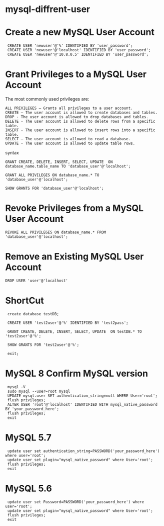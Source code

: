 # mysql-diffrent-user

# Create a new MySQL User Account

     CREATE USER 'newuser'@'%' IDENTIFIED BY 'user_password';
     CREATE USER 'newuser'@'localhost' IDENTIFIED BY 'user_password';
     CREATE USER 'newuser'@'10.8.0.5' IDENTIFIED BY 'user_password';

# Grant Privileges to a MySQL User Account

The most commonly used privileges are:

    ALL PRIVILEGES – Grants all privileges to a user account.
    CREATE – The user account is allowed to create databases and tables.
    DROP - The user account is allowed to drop databases and tables.
    DELETE - The user account is allowed to delete rows from a specific table.
    INSERT - The user account is allowed to insert rows into a specific table.
    SELECT – The user account is allowed to read a database.
    UPDATE - The user account is allowed to update table rows.
    
syntax     

    GRANT CREATE, DELETE, INSERT, SELECT, UPDATE  ON database_name.table_name TO 'database_user'@'localhost';
    
    GRANT ALL PRIVILEGES ON database_name.* TO 'database_user'@'localhost';

    SHOW GRANTS FOR 'database_user'@'localhost';

# Revoke Privileges from a MySQL User Account

    REVOKE ALL PRIVILEGES ON database_name.* FROM 'database_user'@'localhost';

# Remove an Existing MySQL User Account

    DROP USER 'user'@'localhost'
    
# ShortCut

     create database testDB;

     CREATE USER 'test2user'@'%' IDENTIFIED BY 'test2pass';

     GRANT CREATE, DELETE, INSERT, SELECT, UPDATE  ON testDB.* TO 'test2user'@'%';

     SHOW GRANTS FOR 'test2user'@'%';

     exit;

# MySQL 8 Confirm MySQL version
     mysql -V
     sudo mysql --user=root mysql
     UPDATE mysql.user SET authentication_string=null WHERE User='root';
     flush privileges;
     ALTER USER 'root'@'localhost' IDENTIFIED WITH mysql_native_password BY 'your_password_here';
     flush privileges;
     exit
 # MySQL 5.7 
     
     update user set authentication_string=PASSWORD('your_password_here') where user='root';
     update user set plugin="mysql_native_password" where User='root';
     flush privileges;
     exit
     
    
 # MySQL 5.6 
 
     update user set Password=PASSWORD('your_password_here') where user='root';
     update user set plugin="mysql_native_password" where User='root';
     flush privileges;
     exit
